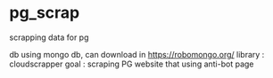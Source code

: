 # pg_scrap
scrapping data for pg

db using mongo db, can download in https://robomongo.org/
library : cloudscrapper
goal : scraping PG website that using anti-bot page

